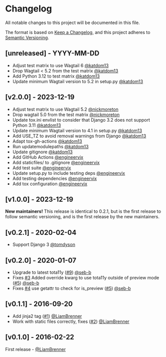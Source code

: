 # Changelog

All notable changes to this project will be documented in this file.

The format is based on [Keep a Changelog](https://keepachangelog.com/en/1.0.0/), and this project adheres to [Semantic Versioning](https://semver.org/spec/v2.0.0.html).

## [unreleased] - YYYY-MM-DD

- Adjust test matrix to use Wagtail 6 [@katdom13](https://github.com/katdom13)
- Drop Wagtail < 5.2 from the test matrix [@katdom13](https://github.com/katdom13)
- Add Python 3.12 to test matrix [@katdom13](https://github.com/katdom13)
- Update minimum Wagtail version to 5.2 in setup.py [@katdom13](https://github.com/katdom13)

## [v2.0.0] - 2023-12-19

- Adjust test matrix to use Wagtail 5.2 [@nickmoreton](https://github.com/nickmoreton)
- Drop wagtail 5.0 from the test matrix [@nickmoreton](https://github.com/nickmoreton)
- Update tox.ini envlist to consider that Django 3.2 does not support Python 3.11 [@katdom13](https://github.com/katdom13)
- Update minimum Wagtail version to 4.1 in setup.py [@katdom13](https://github.com/katdom13)
- Add USE_TZ to avoid removal warnings from Django [@katdom13](https://github.com/katdom13)
- Adapt tox-gh-actions [@katdom13](https://github.com/katdom13)
- Run updatemodulepaths [@katdom13](https://github.com/katdom13)
- Update gitignore [@katdom13](https://github.com/katdom13)
- Add GitHub Actions [@engineervix](https://github.com/engineervix)
- Add staticfiles/ to .gitignore [@engineervix](https://github.com/engineervix)
- Add test suite [@engineervix](https://github.com/engineervix)
- Update setup.py to include testing deps [@engineervix](https://github.com/engineervix)
- Add testing dependencies [@engineervix](https://github.com/engineervix)
- Add tox configuration [@engineervix](https://github.com/engineervix)

## [v1.0.0] - 2023-12-19

**New maintainers!** This release is identical to 0.2.1, but is the first release to follow semantic versioning, and is the first release by the new maintainers.

## [v0.2.1] - 2020-02-04

- Support Django 3 [@tomdyson](https://github.com/tomdyson)

## [v0.2.0] - 2020-01-07

- Upgrade to latest tota11y ([#9](https://github.com/wagtail-nest/wagtail-accessibility/issues/9)) [@seb-b](https://github.com/seb-b)
- Fixes [#3](https://github.com/wagtail-nest/wagtail-accessibility/issues/3) Added override kwarg to use tota11y outside of preview mode ([#5](https://github.com/wagtail-nest/wagtail-accessibility/pull/5)) [@seb-b](https://github.com/seb-b)
- Fixes [#4](https://github.com/wagtail-nest/wagtail-accessibility/issues/4) use getattr to check for is_preview ([#5](https://github.com/wagtail-nest/wagtail-accessibility/pull/5)) [@seb-b](https://github.com/seb-b)

## [v0.1.1] - 2016-09-20

- Add jinja2 tag ([#1](https://github.com/wagtail-nest/wagtail-accessibility/issues/1)) [@LiamBrenner](https://github.com/LiamBrenner)
- Work with static files correctly, fixes ([#2](https://github.com/wagtail-nest/wagtail-accessibility/issues/2)) [@LiamBrenner](https://github.com/LiamBrenner)

## [v0.1.0] - 2016-02-22

First release - [@LiamBrenner](https://github.com/LiamBrenner)
